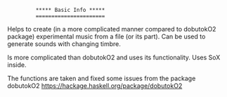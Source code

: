              ***** Basic Info *****
             ======================

Helps to create (in a more complicated manner compared to dobutokO2 package) 
experimental music from a file (or its part). Can be used to generate sounds 
with changing timbre.

Is more complicated than dobutokO2 and uses its functionality. Uses SoX inside.

The functions are taken and fixed some issues from the package dobutokO2 
https://hackage.haskell.org/package/dobutokO2


